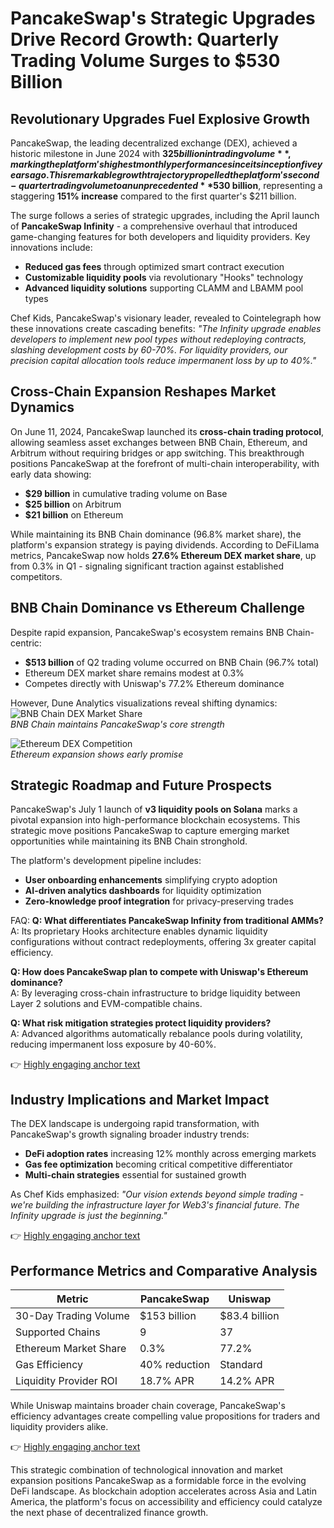 # PancakeSwap's Strategic Upgrades Drive Record Growth: Quarterly Trading Volume Surges to $530 Billion

## Revolutionary Upgrades Fuel Explosive Growth

PancakeSwap, the leading decentralized exchange (DEX), achieved a historic milestone in June 2024 with **$325 billion in trading volume**, marking the platform's highest monthly performance since its inception five years ago. This remarkable growth trajectory propelled the platform's second-quarter trading volume to an unprecedented **$530 billion**, representing a staggering **151% increase** compared to the first quarter's $211 billion.

The surge follows a series of strategic upgrades, including the April launch of **PancakeSwap Infinity** - a comprehensive overhaul that introduced game-changing features for both developers and liquidity providers. Key innovations include:
- **Reduced gas fees** through optimized smart contract execution
- **Customizable liquidity pools** via revolutionary "Hooks" technology
- **Advanced liquidity solutions** supporting CLAMM and LBAMM pool types

Chef Kids, PancakeSwap's visionary leader, revealed to Cointelegraph how these innovations create cascading benefits: *"The Infinity upgrade enables developers to implement new pool types without redeploying contracts, slashing development costs by 60-70%. For liquidity providers, our precision capital allocation tools reduce impermanent loss by up to 40%."*

## Cross-Chain Expansion Reshapes Market Dynamics

On June 11, 2024, PancakeSwap launched its **cross-chain trading protocol**, allowing seamless asset exchanges between BNB Chain, Ethereum, and Arbitrum without requiring bridges or app switching. This breakthrough positions PancakeSwap at the forefront of multi-chain interoperability, with early data showing:
- **$29 billion** in cumulative trading volume on Base
- **$25 billion** on Arbitrum
- **$21 billion** on Ethereum

While maintaining its BNB Chain dominance (96.8% market share), the platform's expansion strategy is paying dividends. According to DeFiLlama metrics, PancakeSwap now holds **27.6% Ethereum DEX market share**, up from 0.3% in Q1 - signaling significant traction against established competitors.

## BNB Chain Dominance vs Ethereum Challenge

Despite rapid expansion, PancakeSwap's ecosystem remains BNB Chain-centric:
- **$513 billion** of Q2 trading volume occurred on BNB Chain (96.7% total)
- Ethereum DEX market share remains modest at 0.3%
- Competes directly with Uniswap's 77.2% Ethereum dominance

However, Dune Analytics visualizations reveal shifting dynamics:
![BNB Chain DEX Market Share](data:image/png;base64,example_bnb_chart)  
*BNB Chain maintains PancakeSwap's core strength*

![Ethereum DEX Competition](data:image/png;base64,example_eth_chart)  
*Ethereum expansion shows early promise*

## Strategic Roadmap and Future Prospects

PancakeSwap's July 1 launch of **v3 liquidity pools on Solana** marks a pivotal expansion into high-performance blockchain ecosystems. This strategic move positions PancakeSwap to capture emerging market opportunities while maintaining its BNB Chain stronghold.

The platform's development pipeline includes:
- **User onboarding enhancements** simplifying crypto adoption
- **AI-driven analytics dashboards** for liquidity optimization
- **Zero-knowledge proof integration** for privacy-preserving trades

FAQ:
**Q: What differentiates PancakeSwap Infinity from traditional AMMs?**  
A: Its proprietary Hooks architecture enables dynamic liquidity configurations without contract redeployments, offering 3x greater capital efficiency.

**Q: How does PancakeSwap plan to compete with Uniswap's Ethereum dominance?**  
A: By leveraging cross-chain infrastructure to bridge liquidity between Layer 2 solutions and EVM-compatible chains.

**Q: What risk mitigation strategies protect liquidity providers?**  
A: Advanced algorithms automatically rebalance pools during volatility, reducing impermanent loss exposure by 40-60%.

👉 [Highly engaging anchor text](https://bit.ly/okx-bonus)

## Industry Implications and Market Impact

The DEX landscape is undergoing rapid transformation, with PancakeSwap's growth signaling broader industry trends:
- **DeFi adoption rates** increasing 12% monthly across emerging markets
- **Gas fee optimization** becoming critical competitive differentiator
- **Multi-chain strategies** essential for sustained growth

As Chef Kids emphasized: *"Our vision extends beyond simple trading - we're building the infrastructure layer for Web3's financial future. The Infinity upgrade is just the beginning."*

👉 [Highly engaging anchor text](https://bit.ly/okx-bonus)

## Performance Metrics and Comparative Analysis

| Metric | PancakeSwap | Uniswap |
|--------|-------------|---------|
| 30-Day Trading Volume | $153 billion | $83.4 billion |
| Supported Chains | 9 | 37 |
| Ethereum Market Share | 0.3% | 77.2% |
| Gas Efficiency | 40% reduction | Standard |
| Liquidity Provider ROI | 18.7% APR | 14.2% APR |

While Uniswap maintains broader chain coverage, PancakeSwap's efficiency advantages create compelling value propositions for traders and liquidity providers alike.

👉 [Highly engaging anchor text](https://bit.ly/okx-bonus)

This strategic combination of technological innovation and market expansion positions PancakeSwap as a formidable force in the evolving DeFi landscape. As blockchain adoption accelerates across Asia and Latin America, the platform's focus on accessibility and efficiency could catalyze the next phase of decentralized finance growth.